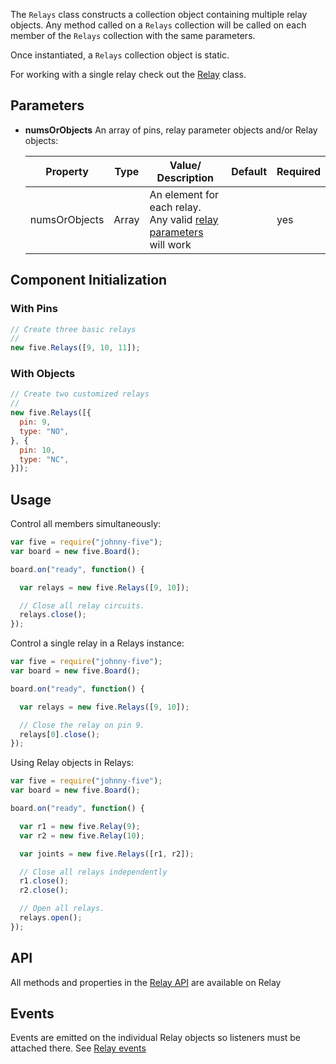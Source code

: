 The `Relays` class constructs a collection object containing multiple relay objects. Any method called on a `Relays` collection will be called on each member of the `Relays` collection with the same parameters.

Once instantiated, a `Relays` collection object is static.

For working with a single relay check out the [Relay](https://github.com/rwaldron/johnny-five/wiki/relay) class.

## Parameters

- **numsOrObjects** An array of pins, relay parameter objects and/or Relay objects:
  <span class="abbreviate-table">
  
  | Property | Type           | Value/ Description                     | Default | Required |
  |----------|----------------|-----------------------|---------------------------------|----------|
  | numsOrObjects       | Array | An element for each relay. Any valid [relay parameters](https://github.com/rwaldron/johnny-five/wiki/relay#parameters) will work  |  | yes       |
  </span>

## Component Initialization

### With Pins

```js
// Create three basic relays
//
new five.Relays([9, 10, 11]);
```

### With Objects

```js
// Create two customized relays
//
new five.Relays([{
  pin: 9, 
  type: "NO",
}, {
  pin: 10, 
  type: "NC",
}]);
```


## Usage

Control all members simultaneously:

```js
var five = require("johnny-five");
var board = new five.Board();

board.on("ready", function() {

  var relays = new five.Relays([9, 10]);

  // Close all relay circuits.
  relays.close();
});
```

Control a single relay in a Relays instance:

```js
var five = require("johnny-five");
var board = new five.Board();

board.on("ready", function() {

  var relays = new five.Relays([9, 10]);

  // Close the relay on pin 9.
  relays[0].close();
});
```



Using Relay objects in Relays:


```js
var five = require("johnny-five");
var board = new five.Board();

board.on("ready", function() {

  var r1 = new five.Relay(9);
  var r2 = new five.Relay(10);

  var joints = new five.Relays([r1, r2]);

  // Close all relays independently
  r1.close();
  r2.close();

  // Open all relays.
  relays.open();
});
```

## API

All methods and properties in the [Relay API](https://github.com/rwaldron/johnny-five/wiki/relay#api) are available on Relay

## Events

Events are emitted on the individual Relay objects so listeners must be attached there. See [Relay events](https://github.com/rwaldron/johnny-five/wiki/relay#events)